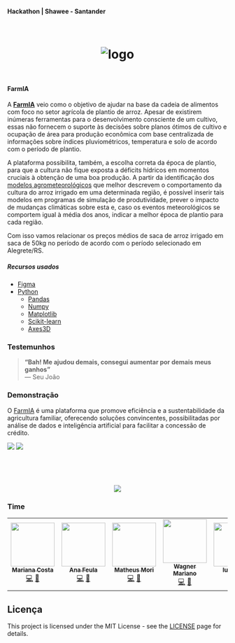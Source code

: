 #### Hackathon | Shawee   - Santander



<h1 align="center">
<br />
  <img src="https://i.imgur.com/glg88Tw.png" alt="logo" border="0">
<br />
<br />

</h1>

#### FarmIA


 A [**FarmIA**](https://www.figma.com/proto/PfV39FKHG4iQ0O2uHcD0g3/FarmIA?node-id=75%3A8&scaling=scale-down) veio como o objetivo de ajudar na base da cadeia de alimentos com foco no setor agrícola de plantio de arroz. 
Apesar de existirem inúmeras ferramentas para o desenvolvimento consciente de um cultivo, essas não fornecem o suporte às decisões sobre planos ótimos de cultivo e ocupação de área para produção econômica com base centralizada de informações sobre índices pluviométricos, temperatura e solo de acordo com o período de plantio.

A plataforma possibilita, também, a escolha correta da época de plantio, para que a cultura não fique exposta a déficits hídricos em momentos cruciais à obtenção de uma boa produção. 
A partir da identificação dos [modelos agrometeorológicos](https://github.com/017mori/FarmAI/blob/master/Analises.ipynb) que melhor descrevem o comportamento da cultura do arroz irrigado em uma determinada região, é possível inserir tais modelos em programas de simulação de produtividade, prever o impacto de mudanças climáticas sobre esta e, caso os eventos meteorológicos se comportem igual à média dos anos, indicar a melhor época de plantio para cada região. 

Com isso vamos relacionar os preços médios de saca de arroz irrigado em saca de 50kg no período de acordo com o período selecionado em Alegrete/RS.
 




##### Recursos usados
- [Figma](https://www.figma.com/)
- [Python](https://www.python.org/)
    - [Pandas](https://pandas.pydata.org/)
    - [Numpy](https://numpy.org/)
    - [Matplotlib](https://matplotlib.org/)
    - [Scikit-learn](https://scikit-learn.org/stable/)
    - [Axes3D](https://matplotlib.org/mpl_toolkits/mplot3d/tutorial.html)

### Testemunhos

> **“Bah! Me ajudou demais, consegui aumentar por demais meus ganhos”**<br>
> — Seu João




### Demonstração

O [FarmIA](https://www.figma.com/proto/PfV39FKHG4iQ0O2uHcD0g3/FarmIA?node-id=75%3A8&scaling=scale-down) é uma plataforma 
que promove eficiência e a sustentabilidade da agricultura familiar, oferecendo soluções convincentes, possibilitadas por análise de dados e inteligência artificial para facilitar a concessão de crédito.


![](https://imgur.com/Vrnkh66)
![](https://imgur.com/fe9NRg1)
<h1 align="center">
  <img src="https://imgur.com/Vrnkh66" alt="" border="0">
</h1>

<h1 align="center">
  <img src="https://imgur.com/fe9NRg1" alt=" " border="0">
</h1>

### Time

<table>
  <tr>
    <td align="center"><a href="https://mrncstt.github.io/posts/"><img src="https://i.imgur.com/UMWYzzG.jpg" width="100px;" alt=""/><br /><sub><b>Mariana Costa</b></sub></a><br /><a href="marianacosta.data@gmail.com" title="Site">💻</a> <a href="https://mrncstt.github.io/" title="Email">📧</a> </td>
    <td align="center"><a href="https://www.linkedin.com/in/ana-daniele-feula-842219140/"><img src="https://i.imgur.com/Ecu6m0w.jpg" width="100px;" alt=""/><br /><sub><b> Ana Feula</b></sub></a><br /><a href="ananidesigner@gmail.com" title="Site">💻</a> <a href="https://www.linkedin.com/in/ana-daniele-feula-842219140/" title="Email">📧</a> </td>
    <td align="center"><a href="https://github.com/017mori"><img src="https://i.imgur.com/deKXIaJ.jpg" width="100px;" alt=""/><br /><sub><b> Matheus Mori</b></sub></a><br /><a href="https://github.com/017mori" title="Site">💻</a> <a href="https://github.com/017mori" title="Email">📧</a> </td>
     <td align="center"><a href="https://www.linkedin.com/in/wagner-mariano-msc-17a9bb56/"><img src="https://i.imgur.com/Nz1O55U.jpg" width="100px;" alt=""/><br /><sub><b> Wagner Mariano</b></sub></a><br /><a href="https://www.linkedin.com/in/wagner-mariano-msc-17a9bb56/" title="Site">💻</a> <a href="https://www.linkedin.com/in/wagner-mariano-msc-17a9bb56/" title="Email">📧</a> </td>
     <td align="center"><a href="https://github.com/iulihardt/"><img src="https://i.imgur.com/KNytPG4.png" width="100px;" alt=""/><br /><sub><b> Iuli Hardt</b></sub></a><br /><a href="https://www.linkedin.com/in/iuli-hardt-634190119/" title="Site">💻</a> <a href="https://www.linkedin.com/in/iuli-hardt-634190119/" title="Email">📧</a> </td>
</table>


## Licença

This project is licensed under the MIT License - see the [LICENSE](https://opensource.org/licenses/MIT) page for details.
